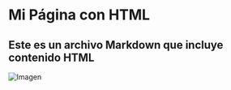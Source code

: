 # Mi Página con HTML

## Este es un archivo Markdown que incluye contenido HTML

![Imagen](https://www.google.com/search?q=imagen+de+bienvenida&rlz=1C1YTUH_esPE1037PE1037&oq=imagen+de+bien&gs_lcrp=EgZjaHJvbWUqEggBEAAYFBiDARiHAhixAxiABDIGCAAQRRg5MhIIARAAGBQYgwEYhwIYsQMYgAQyBwgCEAAYgAQyBwgDEAAYgAQyBwgEEAAYgAQyBwgFEAAYgAQyBwgGEAAYgAQyBwgHEAAYgAQyBwgIEAAYgAQyBwgJEAAYgATSAQg0NDE2ajBqN6gCALACAA&sourceid=chrome&ie=UTF-8#vhid=wOvaesELc7GpKM&vssid=l)
